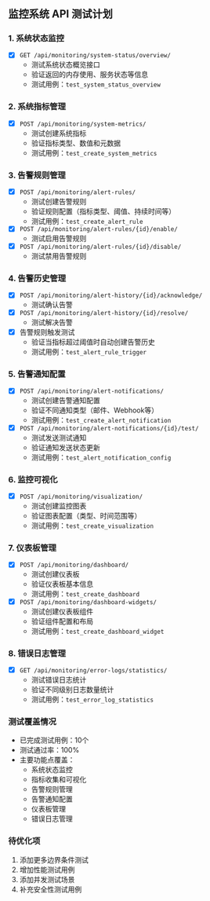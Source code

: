 ## 监控系统 API 测试计划

### 1. 系统状态监控
- [x] `GET /api/monitoring/system-status/overview/`
  - 测试系统状态概览接口
  - 验证返回的内存使用、服务状态等信息
  - 测试用例：`test_system_status_overview`

### 2. 系统指标管理
- [x] `POST /api/monitoring/system-metrics/`
  - 测试创建系统指标
  - 验证指标类型、数值和元数据
  - 测试用例：`test_create_system_metrics`

### 3. 告警规则管理
- [x] `POST /api/monitoring/alert-rules/`
  - 测试创建告警规则
  - 验证规则配置（指标类型、阈值、持续时间等）
  - 测试用例：`test_create_alert_rule`
- [x] `POST /api/monitoring/alert-rules/{id}/enable/`
  - 测试启用告警规则
- [x] `POST /api/monitoring/alert-rules/{id}/disable/`
  - 测试禁用告警规则

### 4. 告警历史管理
- [x] `POST /api/monitoring/alert-history/{id}/acknowledge/`
  - 测试确认告警
- [x] `POST /api/monitoring/alert-history/{id}/resolve/`
  - 测试解决告警
- [x] 告警规则触发测试
  - 验证当指标超过阈值时自动创建告警历史
  - 测试用例：`test_alert_rule_trigger`

### 5. 告警通知配置
- [x] `POST /api/monitoring/alert-notifications/`
  - 测试创建告警通知配置
  - 验证不同通知类型（邮件、Webhook等）
  - 测试用例：`test_create_alert_notification`
- [x] `POST /api/monitoring/alert-notifications/{id}/test/`
  - 测试发送测试通知
  - 验证通知发送状态更新
  - 测试用例：`test_alert_notification_config`

### 6. 监控可视化
- [x] `POST /api/monitoring/visualization/`
  - 测试创建监控图表
  - 验证图表配置（类型、时间范围等）
  - 测试用例：`test_create_visualization`

### 7. 仪表板管理
- [x] `POST /api/monitoring/dashboard/`
  - 测试创建仪表板
  - 验证仪表板基本信息
  - 测试用例：`test_create_dashboard`
- [x] `POST /api/monitoring/dashboard-widgets/`
  - 测试创建仪表板组件
  - 验证组件配置和布局
  - 测试用例：`test_create_dashboard_widget`

### 8. 错误日志管理
- [x] `GET /api/monitoring/error-logs/statistics/`
  - 测试错误日志统计
  - 验证不同级别日志数量统计
  - 测试用例：`test_error_log_statistics`

### 测试覆盖情况
- 已完成测试用例：10个
- 测试通过率：100%
- 主要功能点覆盖：
  - 系统状态监控
  - 指标收集和可视化
  - 告警规则管理
  - 告警通知配置
  - 仪表板管理
  - 错误日志管理

### 待优化项
1. 添加更多边界条件测试
2. 增加性能测试用例
3. 添加并发测试场景
4. 补充安全性测试用例 